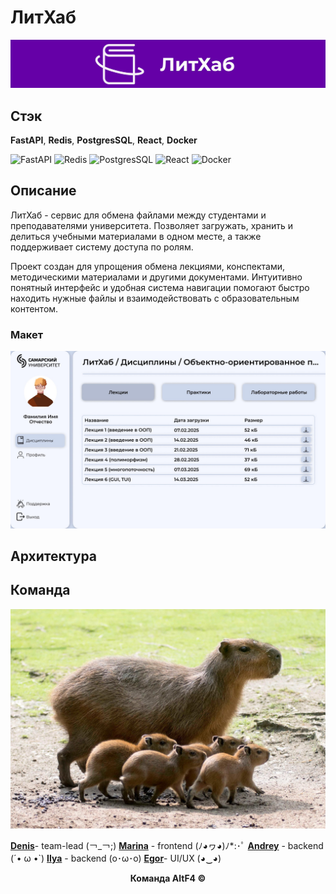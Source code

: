 # ЛитХаб
![ЛитХаб](https://github.com/klon-22800/asm/blob/main/lithub.png)

## Стэк
**FastAPI**, **Redis**, **PostgresSQL**, **React**, **Docker**

![FastAPI](https://img.shields.io/badge/fastapi-109989?style=for-the-badge&logo=FASTAPI&logoColor=white)
![Redis](https://img.shields.io/badge/redis-%23DD0031.svg?&style=for-the-badge&logo=redis&logoColor=white)
![PostgresSQL](https://img.shields.io/badge/PostgreSQL-316192?style=for-the-badge&logo=postgresql&logoColor=white)
![React](https://img.shields.io/badge/React-20232A?style=for-the-badge&logo=react&logoColor=61DAFB)
![Docker](https://img.shields.io/badge/Docker-2CA5E0?style=for-the-badge&logo=docker&logoColor=white)

## Описание 
ЛитХаб - сервис для обмена файлами между студентами и преподавателями университета. Позволяет загружать, хранить и делиться учебными материалами в одном месте, а также поддерживает систему доступа по ролям.

Проект создан для упрощения обмена лекциями, конспектами, методическими материалами и другими документами. Интуитивно понятный интерфейс и удобная система навигации помогают быстро находить нужные файлы и взаимодействовать с образовательным контентом. 

### Макет 
![Макет](https://github.com/klon-22800/asm/blob/main/model.jpg)


## Архитектура


## Команда 
![capy](https://github.com/klon-22800/asm/blob/main/capy.jpg)

[**Denis**](https://github.com/Drowchik)- team-lead (￢_￢;)
[**Marina**](https://github.com/NozdryakovaMarina) - frontend (ﾉ◕ヮ◕)ﾉ*:･ﾟ
[**Andrey**](https://github.com/klon-22800) - backend (´• ω •`)
[**Ilya**](https://github.com/IluhaZaz) - backend (o･ω･o)
[**Egor**](https://github.com/yui1337)- UI/UX (◕‿◕)

<p align="center">
  <strong>Команда AltF4 © </strong>
</p>
